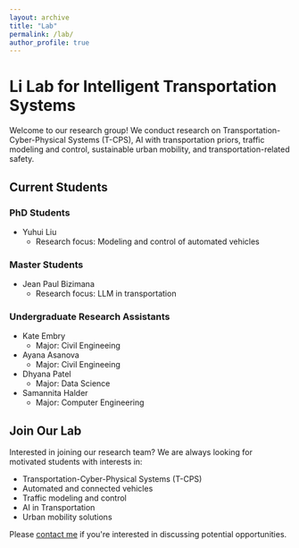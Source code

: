 ```yaml
---
layout: archive
title: "Lab"
permalink: /lab/
author_profile: true
---
```


# Li Lab for Intelligent Transportation Systems

Welcome to our research group! We conduct research on Transportation-Cyber-Physical Systems (T-CPS), AI with transportation priors, traffic modeling and control, sustainable urban mobility, and transportation-related safety.

## Current Students

### PhD Students
* Yuhui Liu
  * Research focus: Modeling and control of automated vehicles

### Master Students
* Jean Paul Bizimana
  * Research focus: LLM in transportation

### Undergraduate Research Assistants
* Kate Embry
  * Major: Civil Engineeing
* Ayana Asanova
  * Major: Civil Engineeing
* Dhyana Patel
  * Major: Data Science
* Samannita Halder
  * Major: Computer Engineering

## Join Our Lab
Interested in joining our research team? We are always looking for motivated students with interests in:
* Transportation-Cyber-Physical Systems (T-CPS)
* Automated and connected vehicles
* Traffic modeling and control
* AI in Transportation
* Urban mobility solutions

Please [contact me](mailto:tianyli.ai@gmail.com) if you're interested in discussing potential opportunities.

<script type='text/javascript' id='clustrmaps' src='//cdn.clustrmaps.com/map_v2.js?cl=ffffff&w=a&t=tt&d=mOLq8ml6_8GeJFfRaOGlKt1qOHfyBzpQU0YGiQEZeOA'></script>
